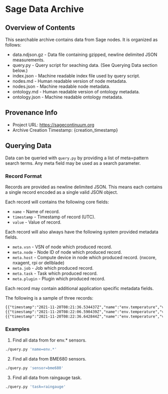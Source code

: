 # Sage Data Archive

## Overview of Contents

This searchable archive contains data from Sage nodes. It is organized as follows:

* data.ndjson.gz - Data file containing gzipped, newline delimited JSON measurements.
* query.py - Query script for seaching data. (See Querying Data section below.)
* index.json - Machine readable index file used by query script.
* nodes.md - Human readable version of node metadata.
* nodes.json - Machine readable node metadata.
* ontology.md - Human readable version of ontology metadata.
* ontology.json - Machine readable ontology metadata.

## Provenance Info

* Project URL: https://sagecontinuum.org
* Archive Creation Timestamp: {creation_timestamp}

## Querying Data

Data can be queried with `query.py` by providing a list of meta=pattern search terms. Any meta field may be used as a search parameter.

### Record Format

Records are provided as newline delimited JSON. This means each contains a single record encoded as a single valid JSON object.

Each record will contains the following core fields:

* `name` - Name of record.
* `timestamp` - Timestamp of record (UTC).
* `value` - Value of record.

Each record will also always have the following system provided metadata fields.

* `meta.vsn` - VSN of node which produced record.
* `meta.node` - Node ID of node which produced record.
* `meta.host` - Compute device in node which produced record. (nxcore, nxagent, rpi or dellblade)
* `meta.job` - Job which produced record.
* `meta.task` - Task which produced record.
* `meta.plugin` - Plugin which produced record.

Each record may contain additional application specific metadata fields.

The following is a sample of three records:

```txt
{{"timestamp":"2021-11-20T08:21:36.534437Z","name":"env.temperature","value":1.38,"meta.host":"000048b02d15bdd2.ws-nxcore","meta.job":"sage","meta.node":"000048b02d15bdd2","meta.plugin":"plugin-iio:0.4.5","meta.sensor":"bme280","meta.task":"iio-nx","meta.vsn":"W02D"}}
{{"timestamp":"2021-11-20T08:22:06.590439Z","name":"env.temperature","value":2.27,"meta.host":"000048b02d15bdd2.ws-nxcore","meta.job":"sage","meta.node":"000048b02d15bdd2","meta.plugin":"plugin-iio:0.4.5","meta.sensor":"bme280","meta.task":"iio-nx","meta.vsn":"W02D"}}
{{"timestamp":"2021-11-20T08:22:36.642844Z","name":"env.temperature","value":3.09,"meta.host":"000048b02d15bdd2.ws-nxcore","meta.job":"sage","meta.node":"000048b02d15bdd2","meta.plugin":"plugin-iio:0.4.5","meta.sensor":"bme280","meta.task":"iio-nx","meta.vsn":"W02D"}}
```

### Examples

1. Find all data from for env.* sensors.

```sh
./query.py 'name=env.*'
```

2. Find all data from BME680 sensors.

```sh
./query.py 'sensor=bme680'
```

3. Find all data from raingauge task.

```sh
./query.py 'task=raingauge'
```
